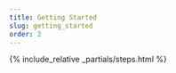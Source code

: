 ```yaml
---
title: Getting Started
slug: getting_started
order: 2
---
```

{% include_relative _partials/steps.html %}